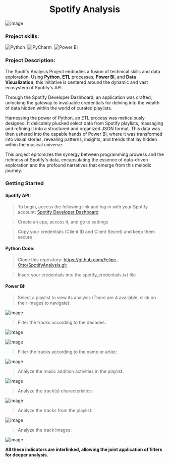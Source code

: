 <div align="center">
  <h1>Spotify Analysis</h1>
</div>


![image](https://github.com/Felipe-Otto/SpotifyAnalysis/assets/93014865/2ac7825f-e559-4c8e-911f-41029198eced)

 ### Project skills:

![Python](https://img.shields.io/badge/-python-0D1117?style=for-the-badge&logo=python&labelColor=0D1117&logoColor=84A172)&nbsp;
![PyCharm](https://img.shields.io/badge/pycharm-0D1117?style=for-the-badge&logo=pycharm&labelColor=0D1117&logoColor=84A172)&nbsp;
![Power Bi](https://img.shields.io/badge/power_bi-0D1117?style=for-the-badge&logo=powerbi&labelColor=0D1117&logoColor=84A172)&nbsp;

 ### Project Description:
The Spotify Analysis Project embodies a fusion of technical skills and data exploration. Using **Python**, **ETL** processes, **Power BI**, and **Data Visualization**, this initiative is centered around the dynamic and vast ecosystem of Spotify's API.

Through the Spotify Developer Dashboard, an application was crafted, unlocking the gateway to invaluable credentials for delving into the wealth of data hidden within the world of curated playlists.

Harnessing the power of Python, an ETL process was meticulously designed. It delicately plucked select data from Spotify playlists, massaging and refining it into a structured and organized JSON format. This data was then ushered into the capable hands of Power BI, where it was transformed into visual stories, revealing patterns, insights, and trends that lay hidden within the musical universe.

This project epitomizes the synergy between programming prowess and the richness of Spotify's data, encapsulating the essence of data-driven exploration and the profound narratives that emerge from this melodic journey.


### Getting Started
#### Spotify API:

>  To begin, access the following link and log in with your Spotify account:
    <a href="https://developer.spotify.com/dashboard" target="_blank">Spotify Developer Dashboard</a>

>    Create an app, access it, and go to settings

>    Copy your credentials (Client ID and Client Secret) and keep them secure

#### Python Code:

> Clone this repository: https://github.com/Felipe-Otto/SpotifyAnalysis.git

> Insert your credentials into the spotify_credentials.txt file

#### Power BI:

> Select a playlist to view its analysis (There are 4 available, click on their images to navigate):

![image](https://github.com/Felipe-Otto/SpotifyAnalysis/assets/93014865/07e2634d-3337-4401-9152-971eba5e1414)

> Filter the tracks according to the decades:

![image](https://github.com/Felipe-Otto/SpotifyAnalysis/assets/93014865/bf1d4fb7-ef26-4ff4-acbb-42f0c1085707)

![image](https://github.com/Felipe-Otto/SpotifyAnalysis/assets/93014865/0602bc94-883e-4305-8942-bcdb0d8ef4b7)

> Filter the tracks according to the name or artist:

![image](https://github.com/Felipe-Otto/SpotifyAnalysis/assets/93014865/a4893af9-db6d-4342-b641-c91fffa65645)

> Analyze the music addition activities in the playlist:

![image](https://github.com/Felipe-Otto/SpotifyAnalysis/assets/93014865/25d33b77-27d3-4514-9e40-45b61dde3b74)

> Analyze the track(s) characteristics:

![image](https://github.com/Felipe-Otto/SpotifyAnalysis/assets/93014865/7e20e882-b766-434e-8da0-f5c84e5906ad)

> Analyze the tracks from the playlist:

![image](https://github.com/Felipe-Otto/SpotifyAnalysis/assets/93014865/628cc2e0-75cd-4fe8-8818-95694e236df0)

> Analyze the track images:

![image](https://github.com/Felipe-Otto/SpotifyAnalysis/assets/93014865/ae417452-9211-4032-8e8e-eb7bd74bcc1f)

**All these indicators are interlinked, allowing the joint application of filters for deeper analysis.**
